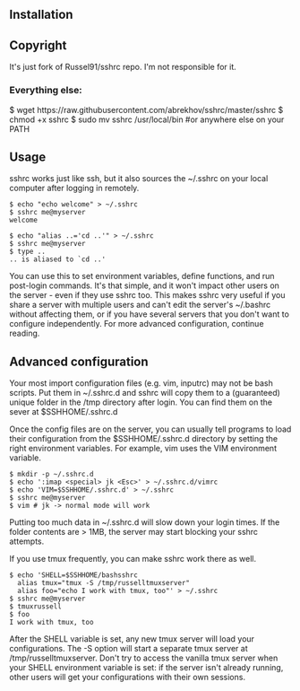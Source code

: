 <h2>Installation</h2>
<h2>Copyright</h2>

It's just fork of Russel91/sshrc repo. I'm not responsible for it.

<h3>Everything else:</h3>
    $ wget https://raw.githubusercontent.com/abrekhov/sshrc/master/sshrc
    $ chmod +x sshrc
    $ sudo mv sshrc /usr/local/bin #or anywhere else on your PATH

<h2>Usage</h2>

sshrc works just like ssh, but it also sources the ~/.sshrc on your local computer after logging in remotely.

    $ echo "echo welcome" > ~/.sshrc
    $ sshrc me@myserver
    welcome

    $ echo "alias ..='cd ..'" > ~/.sshrc
    $ sshrc me@myserver
    $ type ..
    .. is aliased to `cd ..'

You can use this to set environment variables, define functions, and run post-login commands. It's that simple, and it won't impact other users on the server - even if they use sshrc too. This makes sshrc very useful if you share a server with multiple users and can't edit the server's ~/.bashrc without affecting them, or if you have several servers that you don't want to configure independently. For more advanced configuration, continue reading.

<h2>Advanced configuration</h2>

Your most import configuration files (e.g. vim, inputrc) may not be bash scripts. Put them in ~/.sshrc.d and sshrc will copy them to a (guaranteed) unique folder in the /tmp directory after login. You can find them on the sever at $SSHHOME/.sshrc.d

Once the config files are on the server, you can usually tell programs to load their configuration from the $SSHHOME/.sshrc.d directory by setting the right environment variables. For example, vim uses the VIM environment variable.

    $ mkdir -p ~/.sshrc.d
    $ echo ':imap <special> jk <Esc>' > ~/.sshrc.d/vimrc
    $ echo 'VIM=$SSHHOME/.sshrc.d' > ~/.sshrc
    $ sshrc me@myserver
    $ vim # jk -> normal mode will work
    
Putting too much data in ~/.sshrc.d will slow down your login times. If the folder contents are > 1MB, the server may start blocking your sshrc attempts.

If you use tmux frequently, you can make sshrc work there as well.

    $ echo 'SHELL=$SSHHOME/bashsshrc
      alias tmux="tmux -S /tmp/russelltmuxserver"
      alias foo="echo I work with tmux, too"' > ~/.sshrc
    $ sshrc me@myserver
    $ tmuxrussell
    $ foo
    I work with tmux, too

After the SHELL variable is set, any new tmux server will load your configurations. The -S option will start a separate tmux server at /tmp/russelltmuxserver. Don't try to access the vanilla tmux server when your SHELL environment variable is set: if the server isn't already running, other users will get your configurations with their own sessions.
